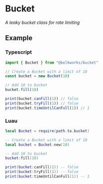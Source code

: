 # Bucket

_A leaky bucket class for rate limiting_

## Example

### Typescript

```ts
import { Bucket } from "@belkworks/bucket"

// Create a Bucket with a limit of 10
const bucket = new Bucket(10)

// Add 10 to bucket
bucket.fill(10)

print(bucket.canFill(1)) // false
print(bucket.tryFill(1)) // false
print(bucket.timeUntilCanFull(1)) // 1
```

### Luau

```lua
local Bucket = require(path.to.bucket)

-- Create a Bucket with a limit of 10
local bucket = Bucket.new(10)

-- Add 10 to bucket
bucket:fill(10)

print(bucket:canFill(1)) -- false
print(bucket:tryFill(1)) -- false
print(bucket:timeUntilCanFull(1)) -- 1
```
